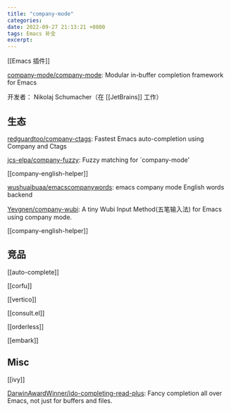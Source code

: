 ```yaml
---
title: "company-mode"
categories: 
date: 2022-09-27 21:13:21 +0800
tags: Emacs 补全
excerpt: 
---
```



[[Emacs 插件]]

[company-mode/company-mode](https://github.com/company-mode/company-mode): Modular in-buffer completion framework for Emacs

开发者：
Nikolaj Schumacher（在 [[JetBrains]] 工作）

## 生态

[redguardtoo/company-ctags](https://github.com/redguardtoo/company-ctags): Fastest Emacs auto-completion using Company and Ctags

[jcs-elpa/company-fuzzy](https://github.com/jcs-elpa/company-fuzzy): Fuzzy matching for `company-mode'

[[company-english-helper]]

[wushuaibuaa/emacscompanywords](https://github.com/wushuaibuaa/emacscompanywords): emacs company mode English words backend

[Yevgnen/company-wubi](https://github.com/Yevgnen/company-wubi): A tiny Wubi Input Method(五笔输入法) for Emacs using company mode.

[[company-english-helper]]



## 竞品

[[auto-complete]]

[[corfu]]

[[vertico]]

[[consult.el]]

[[orderless]]

[[embark]]


## Misc

[[ivy]]

[DarwinAwardWinner/ido-completing-read-plus](https://github.com/DarwinAwardWinner/ido-completing-read-plus): Fancy completion all over Emacs, not just for buffers and files.


